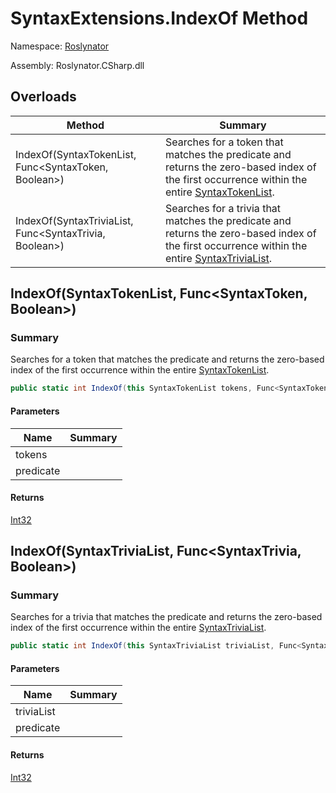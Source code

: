 # SyntaxExtensions\.IndexOf Method

Namespace: [Roslynator](../../README.md)

Assembly: Roslynator\.CSharp\.dll

## Overloads

| Method | Summary |
| ------ | ------- |
| IndexOf\(SyntaxTokenList, Func\<SyntaxToken, Boolean>\) | Searches for a token that matches the predicate and returns the zero\-based index of the first occurrence within the entire [SyntaxTokenList](https://docs.microsoft.com/en-us/dotnet/api/microsoft.codeanalysis.syntaxtokenlist)\. |
| IndexOf\(SyntaxTriviaList, Func\<SyntaxTrivia, Boolean>\) | Searches for a trivia that matches the predicate and returns the zero\-based index of the first occurrence within the entire [SyntaxTriviaList](https://docs.microsoft.com/en-us/dotnet/api/microsoft.codeanalysis.syntaxtrivialist)\. |

## IndexOf\(SyntaxTokenList, Func\<SyntaxToken, Boolean>\)

### Summary

Searches for a token that matches the predicate and returns the zero\-based index of the first occurrence within the entire [SyntaxTokenList](https://docs.microsoft.com/en-us/dotnet/api/microsoft.codeanalysis.syntaxtokenlist)\.

```csharp
public static int IndexOf(this SyntaxTokenList tokens, Func<SyntaxToken, bool> predicate)
```

#### Parameters

| Name | Summary |
| ---- | ------- |
| tokens | |
| predicate | |

#### Returns

[Int32](https://docs.microsoft.com/en-us/dotnet/api/system.int32)


## IndexOf\(SyntaxTriviaList, Func\<SyntaxTrivia, Boolean>\)

### Summary

Searches for a trivia that matches the predicate and returns the zero\-based index of the first occurrence within the entire [SyntaxTriviaList](https://docs.microsoft.com/en-us/dotnet/api/microsoft.codeanalysis.syntaxtrivialist)\.

```csharp
public static int IndexOf(this SyntaxTriviaList triviaList, Func<SyntaxTrivia, bool> predicate)
```

#### Parameters

| Name | Summary |
| ---- | ------- |
| triviaList | |
| predicate | |

#### Returns

[Int32](https://docs.microsoft.com/en-us/dotnet/api/system.int32)


